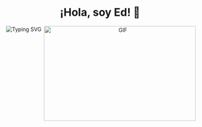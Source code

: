 <div align="center">

  

  <h1>¡Hola, soy Ed! 👋</h1>

  <img src="https://readme-typing-svg.herokuapp.com?font=Fira+Code&size=24&pause=1000&color=36BCF7&center=true&vCenter=true&width=600&lines=Bienvenido+a+mi+GitHub;Me+gustan+hacer+diseños+web;Construyendo+soluciones+con+propósito" alt="Typing SVG" />

<a target="_blank" align="center">
  <img align="right" top="350" height="250" width="400" alt="GIF" src="https://media.giphy.com/media/SWoSkN6DxTszqIKEqv/giphy.gif">
</a>

</div>
